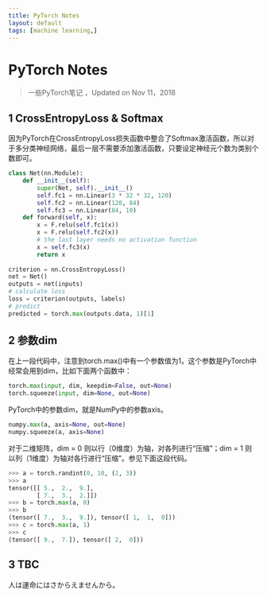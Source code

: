 ```yaml
---
title: PyTorch Notes
layout: default
tags: [machine learning,]
---
```


# PyTorch Notes

> 一些PyTorch笔记 ，Updated on Nov 11，2018



## 1 CrossEntropyLoss & Softmax

因为PyTorch在CrossEntropyLoss损失函数中整合了Softmax激活函数，所以对于多分类神经网络，最后一层不需要添加激活函数，只要设定神经元个数为类别个数即可。
```python
class Net(nn.Module):
    def __init__(self):
        super(Net, self).__init__()
        self.fc1 = nn.Linear(3 * 32 * 32, 120)
        self.fc2 = nn.Linear(120, 84)
        self.fc3 = nn.Linear(84, 10)
    def forward(self, x):
        x = F.relu(self.fc1(x))
        x = F.relu(self.fc2(x))
        # the last layer needs no activation function
        x = self.fc3(x)
        return x
        
criterion = nn.CrossEntropyLoss()
net = Net()
outputs = net(inputs)
# calculate loss
loss = criterion(outputs, labels)
# predict
predicted = torch.max(outputs.data, 1)[1]
```




## 2 参数dim

在上一段代码中，注意到torch.max()中有一个参数值为1，这个参数是PyTorch中经常会用到dim，比如下面两个函数中：

```python
torch.max(input, dim, keepdim=False, out=None)
torch.squeeze(input, dim=None, out=None)
```
PyTorch中的参数dim，就是NumPy中的参数axis。

```python
numpy.max(a, axis=None, out=None)
numpy.squeeze(a, axis=None)
```
对于二维矩阵，dim = 0 则以行（0维度）为轴，对各列进行“压缩”；dim = 1 则以列（1维度）为轴对各行进行“压缩”。参见下面这段代码。

```python
>>> a = torch.randint(0, 10, (2, 3))
>>> a
tensor([[ 5.,  2.,  9.],
        [ 7.,  3.,  2.]])
>>> b = torch.max(a, 0)
>>> b
(tensor([ 7.,  3.,  9.]), tensor([ 1,  1,  0]))
>>> c = torch.max(a, 1)
>>> c
(tensor([ 9.,  7.]), tensor([ 2,  0]))
```



## 3 TBC

人は運命にはさからえませんから。